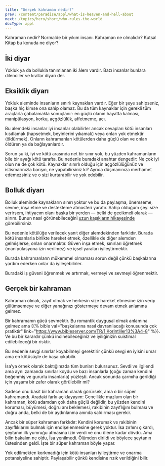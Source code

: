 ```yaml
---
title: "Gerçek kahraman nedir?"
prev: /content/paradise/appl/what-is-heaven-and-hell-about
next: /topics/hero/short/who-rules-the-world
docType: appl
---
```


Kahraman nedir? Normalde bir yıkım insanı. Kahraman ne olmalıdır? Kutsal Kitap bu konuda ne diyor?

## İki diyar

<a name="d70d"></a>
Yokluk ya da bollukla tanımlanan iki âlem vardır. Bazı insanlar bunlara dilenciler ve krallar diyarı der.

## Eksiklik diyarı

<a name="4901"></a>
Yokluk aleminde insanların sınırlı kaynakları vardır. Eğer bir şeye sahipseniz, başka hiç kimse ona sahip olamaz. Bu da tüm kaynaklar için gerekli tüm araçlarla çabalamakla sonuçlanır: en güçlü olanın hayatta kalması, manipülasyon, korku, açgözlülük, affetmeme, acı.

Bu alemdeki insanlar iyi insanlar olabilirler ancak cevapları kötü insanları kısıtlamak (hapsetmek, beyinlerini yıkamak) veya onları yok etmektir (öldürmek). Onların kahramanları kötülerden daha güçlü olan ve onları öldüren ya da bağlayanlardır.

Sorun şu ki, iyi ve kötü arasında net bir sınır yok, bu yüzden kahramanların bile bir ayağı kötü tarafta. Bu nedenle buradaki anahtar dengedir: Ne çok iyi olun ne de çok kötü. Kaynaklar sınırlı olduğu için açgözlülüğünüz ve istismarınızla barışın, ne yapabilirsiniz ki? Ayrıca düşmanınıza merhamet edemezsiniz ve o sizi kurtarabilir ve yok edebilir.

## Bolluk diyarı

<a name="5c65"></a>
Bolluk aleminde kaynakların sınırı yoktur ve bu da paylaşma, önemseme, sevme, inşa etme ve destekleme atmosferi yaratır. Sahip olduğum şeyi size verirsem, ihtiyacım olanı başka bir yerden — belki de gecikmeli olarak — alırım. Bunun nasıl görünebileceğini [uzun kaşıkların hikayesinde](https://en.m.wikipedia.org/wiki/Allegory_of_the_long_spoons) görebilirsiniz.

Bu nedenle kötülüğe verilecek yanıt diğer alemdekinden farklıdır. Burada kötü insanlarla birlikte hareket etmek, özellikle de diğer alemden gelmişlerse, onları onarmaktır. Güven inşa etmek, sınırları öğretmek (manipülasyona izin verilmez) ve içsel yaraları iyileştirmektir.

Burada kahramanların mükemmel olmaması sorun değil çünkü başkalarına yardım ederken onlar da iyileşebilirler.

Buradaki iş güveni öğrenmek ve artırmak, vermeyi ve sevmeyi öğrenmektir.

## Gerçek bir kahraman

<a name="6e10"></a>
Kahraman olmak, zayıf olmak ve herkesin size hareket etmesine izin verip gülümsemeye ve diğer yanağınızı göstermeye devam etmek anlamına gelmez.

Bir kahramanın gücü sevmektir. Bu romantik duygusal olmak anlamına gelmez ama {{% bible val="başkalarına nasıl davranılacağı konusunda çok pratiktir" link="https://www.bibleserver.com/TR/1.Korintliler13%3A4-8" %}}. Ve bu bir karardır çünkü incinebileceğiniz ve iyiliğinizin suistimal edilebileceği bir risktir.

Bu nedenle sevgi sınırlar koyabilmeyi gerektirir çünkü sevgi en iyisini umar ama en kötüsüyle de başa çıkabilir.

İsa’ya örnek olarak baktığınızda tüm bunları bulursunuz. Sevdi ve ilgilendi ama aynı zamanda sınırlar koydu ve bazı insanlarla (çoğu zaman kendini beğenmiş ve gururlu insanlarla) yüzleşti. Ancak sonunda çarmıha gerildiği için yaşamı bir zafer olarak görülebilir mi?

Sadece onu basit bir kahraman olarak görürsek, ama o bir süper kahramandı. Aradaki farkı açıklayayım: Genellikle mazlum olan bir kahraman, kötü adamdan çok daha güçlü değildir, bu yüzden kendini koruması, büyümesi, doğru anı beklemesi, rakibinin zayıflığını bulması ve doğru anda, belki de bir aydınlanma anında saldırması gerekir.

Ancak bir süper kahraman farklıdır: Kendini korumak ve rakibinin zayıflıklarını bulmak için endişelenmesine gerek yoktur. İsa zırhını çıkardı, şeytanın ilk yumruğu atmasına izin verdi ve onu ölene kadar dövdü. Ama bilin bakalım ne oldu, İsa yenilmedi. Ölümden dirildi ve böylece şeytanın üstesinden geldi. İşte bir süper kahraman böyle yapar.

Yok edilmekten korkmadığı için kötü insanları iyileştirme ve onarma potansiyeline sahiptir. Paylaşabilir çünkü kendisine rızık verildiğini bilir.


